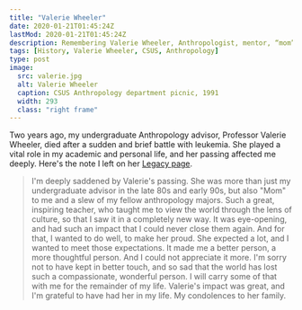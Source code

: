 ```yaml
---
title: "Valerie Wheeler"
date: 2020-01-21T01:45:24Z
lastMod: 2020-01-21T01:45:24Z
description: Remembering Valerie Wheeler, Anthropologist, mentor, “mom”.
tags: [History, Valerie Wheeler, CSUS, Anthropology]
type: post
image:
  src: valerie.jpg
  alt: Valerie Wheeler
  caption: CSUS Anthropology department picnic, 1991
  width: 293
  class: "right frame"
---
```


Two years ago, my undergraduate Anthropology advisor, Professor Valerie Wheeler,
died after a sudden and brief battle with leukemia. She played a vital role
in my academic and personal life, and her passing affected me deeply. Here's
the note I left on her [Legacy page].

> I'm deeply saddened by Valerie's passing. She was more than just my
> undergraduate advisor in the late 80s and early 90s, but also "Mom" to me and
> a slew of my fellow anthropology majors. Such a great, inspiring teacher, who
> taught me to view the world through the lens of culture, so that I saw it in a
> completely new way. It was eye-opening, and had such an impact that I could
> never close them again. And for that, I wanted to do well, to make her proud.
> She expected a lot, and I wanted to meet those expectations. It made me a
> better person, a more thoughtful person. And I could not appreciate it more.
> I'm sorry not to have kept in better touch, and so sad that the world has lost
> such a compassionate, wonderful person. I will carry some of that with me for
> the remainder of my life. Valerie's impact was great, and I'm grateful to have
> had her in my life. My condolences to her family.

  [Legacy page]: https://www.legacy.com/obituaries/name/valerie-wheeler-obituary?pid=183669514
    "Valerie Wheeler 1940 – 2017"
